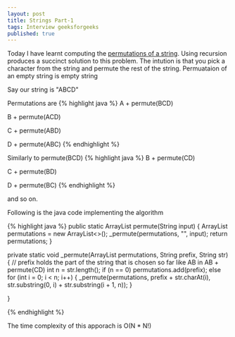 ```yaml
---
layout: post
title: Strings Part-1
tags: Interview geeksforgeeks
published: true
---
```


Today I have learnt computing the [permutations of a string](http://www.geeksforgeeks.org/write-a-c-program-to-print-all-permutations-of-a-given-string/).
Using recursion produces a succinct solution to this problem.
The intution is that you pick a character from the string and permute the rest of the string.
Permuataion of an empty string is empty string

Say our string is "ABCD"

Permutations are
{% highlight java %}
A + permute(BCD)

B + permute(ACD)

C + permute(ABD)

D + permute(ABC) 
{% endhighlight %}

Similarly to permute(BCD)
{% highlight java %}
B + permute(CD)

C + permute(BD)

D + permute(BC)
{% endhighlight %}

and so on.

Following is the java code implementing the algorithm

{% highlight java %}
public static ArrayList<String> permute(String input) {
	ArrayList<String> permutations = new ArrayList<>();
	_permute(permutations, "", input);
	return permutations;
}

private static void _permute(ArrayList<String> permutations, String prefix, String str) {
  // prefix holds the part of the string that is chosen so far like AB in AB + permute(CD)
	int n = str.length();
	if (n == 0)
		permutations.add(prefix);
	else
		for (int i = 0; i < n; i++) {
			_permute(permutations, prefix + str.charAt(i),
					str.substring(0, i) + str.substring(i + 1, n));
		}

}

{% endhighlight %}

The time complexity of this apporach is O(N * N!)
